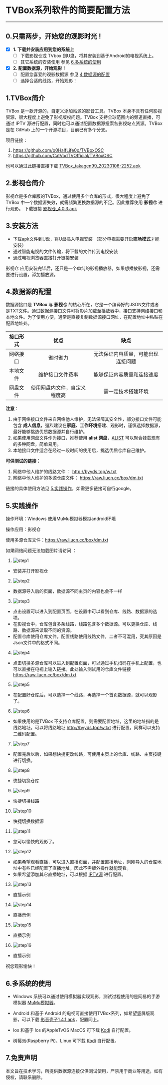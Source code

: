# TVBox系列软件的简要配置方法

---

## 0.只需两步，开始您的观影时光 !

- [x] **1. 下载并安装应用到您的系统上**
    - [ ] 下载影视仓或 TVbox 到U盘，将其安装到基于Android的电视系统上。
    - [ ] 其它系统的安装使用 参见 [6.多系统的使用](#6多系统的使用 )

- [x] **2. 配置数据源，开始观影！**
    - [ ] 配置您喜爱的观影数据源 参见 [4.数据源的配置](#4数据源的配置)
    - [ ] 选择合适的线路，开始观影！

## 1.TVBox简介
TVBox 是一款开源的，自定义添加站源的影音工具。TVBox 本身不具有任何影视资源，很大程度上避免了影视版权问题。TVBox 支持全球范围内的频道直播，可通过 IPTV 源进行配置，同时也可以通过配置数据源搜索各影视站点资源。TVBox 是在  <i class="icon-github icon-2x"></i> GitHub 上的一个开源项目，目前已有多个分支。

项目链接：
1. https://github.com/o0HalfLife0o/TVBoxOSC
2. https://github.com/CatVodTVOfficial/TVBoxOSC

也可以通过此链接直接下载 [TVBox_takagen99_20230106-2252.apk](https://github.com/o0HalfLife0o/TVBoxOSC/releases/download/20230106-2252/TVBox_takagen99_20230106-2252.apk)

## 2.影视仓简介 
影视仓是多仓库版的TVBox，通过使用多个仓库的形式，很大程度上避免了 TVBox 中一个数据源失效，就需频繁更换数据源的不足。因此推荐使用 **影视仓** 进行观影。
下载链接 [影视仓_4.0.3.apk](https://liucn.lanzouf.com/i8bE20k6skgb)

## 3.安装方法
- 下载apk文件到U盘，将U盘插入电视安装 （部分电视需要开启**商场模式**才能安装）
- 通过智能电视的文件传输，将下载的文件传到电视安装
- 通过电视浏览器直接打开链接安装

影视仓 应用安装完毕后，还只是一个单纯的影视播放器，如果想播放影视，还需要进行设置，添加播放源。

## 4.数据源的配置

数据源接口是 **TVBox** 与 **影视仓** 的核心所在，它是一个编译好的JSON文件或者是TXT文件。通过数据源接口文件可将影片加载至播放器中，接口支持网络接口和本地文件。为了使用方便，通常是直接复制数据源接口网址，在配置地址中粘贴在配置地址处。

|  接口形式  |    优点    |    缺点    |
|  :------: | :-------:  | :-------:  |
|  网络接口  |  省时省力  |  无法保证内容质量，可能出现连接问题  |
|  本地文件  |  维护接口文件费事  |   能够保证内容质量和连接速度  |
|  网盘文件  |  使用网盘内文件，自定义程度高  |  需一定技术搭建环境  |

**注意**：
1. 由于网络接口文件来自网络他人维护，无法保障其安全性，部分接口文件可能包含 **成人信息**，强烈建议在**家庭、工作环境**搭建、观影时，谨慎选择数据源，最好能够挑选优质数据源并自行维护。
2. 如果使用网盘文件作为接口，推荐使用 **alist 网盘**，[ALIST](https://alist.nn.ci/) 可以聚合挂载现有的多种网盘，简单易用。
3. 本地接口文件适合在经过一段时间的使用后，挑选优质仓库自己维护。

**可供测试的链接：**
1. 网络中他人维护的线路文件 ： http://byyds.top/w.txt
2. 网络中他人维护的多源仓库文件： https://raw.liucn.cc/box/dm.txt

链接的具体使用方法见 [5.实践操作](#5实践操作)，如需更多链接可自行google。

## 5.实践操作

操作环境：Windows 使用MuMu模拟器模拟android环境

操作应用：影视仓

使用多源仓库文件：https://raw.liucn.cc/box/dm.txt

如果网络问题无法加载图片请访问 ： 
1. ![step1](Usage_img/1.jpg)
- 安装并打开影视仓
2. ![step2](Usage_img/2.jpg)
- 数据源导入后的页面，数据源不同主页的内容也会不一样
3. ![step3](Usage_img/3.jpg)
- 点击设置可以进入到配置页面，在设置中可以看到仓库、线路、数据源的选项。
- 在影视仓中，仓库包含多条线路，线路包含多个数据源。可以更换仓库、线路、数据源来读取不同的资源。
- 配置仓库使用仓库文件，配置线路使用线路文件，二者不可混用，究其原因是Json文件中的格式不同。
4. ![step4](Usage_img/4.jpg)
- 点击切换多源仓库可以进入到配置页面，可以通过手机扫码在手机上配置，也可以直接在电视上输入链接。此处输入测试用的仓库文件链接 https://raw.liucn.cc/box/dm.txt
5. ![step5](Usage_img/5.jpg)
- 在配置好仓库后，可以选择一个线路，再选择一个首页数据源，就可以观影了。
6. ![step6](Usage_img/6.jpg)
- 如果使用的是TVBox 不支持仓库配置，则需要配置地址，这里的地址指的是线路地址。可以将线路地址 http://byyds.top/w.txt 进行配置，同样可以支持二维码配置。
7. ![step7](Usage_img/7.jpg)
- 配置完后以后，如果想快捷更改线路，可使用主页上的仓库、线路、主页按键进行切换。
8.  ![step8](Usage_img/8.jpg)
- 快捷切换仓库
9.  ![step9](Usage_img/9.jpg)
- 快捷切换线路
10. ![step10](Usage_img/10.jpg)
- 快捷切换数据源
11. ![step11](Usage_img/11.jpg)
- 您可以愉快的观影了。

12. ![step12](Usage_img/12.jpg)
- 如果希望观看直播，可以进入直播页面，并配置直播地址，刚刚导入的仓库地址中有些已经配置了直播地址，因此不需额外操作就能观看。
- 如果希望添加其它直播地址，可以根据 [IPTV源](https://www.githubs.cn/projects/157616880-iptv) 进行配置。
13. ![step13](Usage_img/13.jpg)
- 直播示例

14. ![step14](Usage_img/14.jpg)
- 直播示例

15. ![step15](Usage_img/15.jpg)
- 直播示例

16. ![step16](Usage_img/16.jpg)
- 直播示例

祝您观影愉快！

## 6.多系统的使用
-  Windows 系统可以通过使用模拟器实现观影，测试过程使用的是网易的手游模拟器 [MuMu模拟器](https://mumu.163.com/)。

- Android 和基于 Android 的电视可直接使用TVBox系列，如希望竖屏版观影，可以下载 [影音壳子1.4.1.apk](https://liucn.lanzouf.com/iZlVl0jsm5kf)，配置同上。

- Ios 和基于 Ios 的AppleTvOS MacOS 可下载 [Kodi](https://kodi.tv/download) 自行配置。

- 树莓派(Raspberry Pi)、Linux 可下载 [Kodi](https://kodi.tv/download) 自行配置。

## 7.免责声明
本文旨在技术学习，所提供数据源连接仅供测试使用，严禁用于商业等用途，如有侵权，请联系删除。